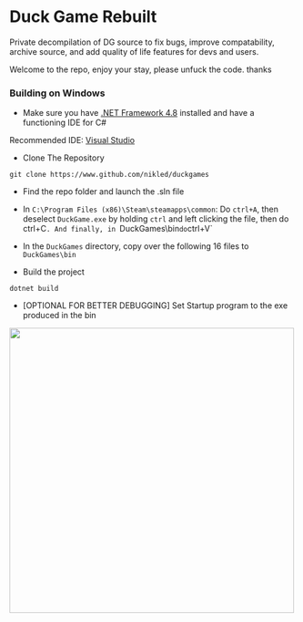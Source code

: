 # Duck Game Rebuilt
Private decompilation of DG source to fix bugs, improve compatability, archive source, and add quality of life features for devs and users.

Welcome to the repo, enjoy your stay, please unfuck the code. thanks


### Building on Windows

* Make sure you have [.NET Framework 4.8](https://dotnet.microsoft.com/en-us/download/dotnet-framework/net48) installed and have a functioning IDE for C#

Recommended IDE: [Visual Studio](https://docs.microsoft.com/en-us/visualstudio/install/install-visual-studio?view=vs-2022)

* Clone The Repository
```
git clone https://www.github.com/nikled/duckgames
```

* Find the repo folder and launch the .sln file

* In `C:\Program Files (x86)\Steam\steamapps\common`: Do `ctrl+A`, then deselect `DuckGame.exe` by holding `ctrl` and left clicking the file, then do ctrl+C`. And finally, in `DuckGames\bin` do `ctrl+V`

* In the `DuckGames` directory, copy over the following 16 files to `DuckGames\bin`

* Build the project
```
dotnet build
```

* \[OPTIONAL FOR BETTER DEBUGGING\] Set Startup program to the exe produced in the bin

<img src="https://user-images.githubusercontent.com/22122579/182766499-9b46ee7a-1291-4fbc-8c3e-7d7467ab8411.png" width="500">
